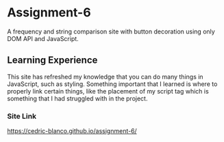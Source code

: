 # Assignment-6
A frequency and string comparison site with button decoration using only DOM API and JavaScript.

## Learning Experience
This site has refreshed my knowledge that you can do many things in JavaScript, such as styling.
Something important that I learned is where to properly link certain things, like the placement
of my script tag which is something that I had struggled with in the project.

### Site Link
https://cedric-blanco.github.io/assignment-6/
